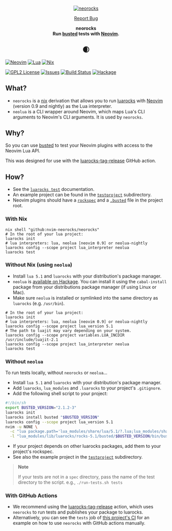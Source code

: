 <!-- markdownlint-disable -->
<br />
<div align="center">
  <a href="https://github.com/nvim-neorocks/neorocks">
    <img src="https://avatars.githubusercontent.com/u/124081866?s=400&u=0da379a468d46456477a1f68048b020cf7a99f34&v=4" alt="neorocks">
  </a>
  <p align="center">
    <a href="https://github.com/nvim-neorocks/neorocks/issues">Report Bug</a>
  </p>
  <p>
    <strong>
      neorocks
      <br />
      Run <a href="https://lunarmodules.github.io/busted/">busted</a> tests with <a href="https://neovim.io/">Neovim</a>.
    </strong>
  </p>
  <h2>🌒</h>
</div>
<!-- markdownlint-restore -->

[![Neovim][neovim-shield]][neovim-url]
[![Lua][lua-shield]][lua-url]
[![Nix][nix-shield]][nix-url]

[![GPL2 License][license-shield]][license-url]
[![Issues][issues-shield]][issues-url]
[![Build Status][ci-shield]][ci-url]
[![Hackage][hackage-shield]][hackage-url]

## What?

- `neorocks` is a [nix](https://nixos.org/) derivation
  that allows you to run [luarocks](https://luarocks.org/) with [Neovim](https://neovim.io/)
  (version 0.9 and nightly) as the Lua interpreter.
- `neolua` is a CLI wrapper around Neovim,
  which maps Lua's CLI arguments to Neovim's CLI arguments.
  It is used by `neorocks`.

## Why?

So you can use [busted](https://lunarmodules.github.io/busted/) to test your
Neovim plugins with access to the Neovim Lua API.

This was designed for use with the [luarocks-tag-release](https://github.com/nvim-neorocks/luarocks-tag-release)
GitHub action.

## How?

- See the [`luarocks test`](https://github.com/luarocks/luarocks/wiki/test) documentation.
- An example project can be found in the [`testproject`](./testproject) subdirectory.
- Neovim plugins should have a [`rockspec`](./testproject/testproject-scm-1.rockspec)
  and a [`.busted`](./testproject/.busted) file in the project root.

### With Nix

```console
nix shell "github:nvim-neorocks/neorocks"
# In the root of your lua project:
luarocks init
# lua interpreters: lua, neolua [neovim 0.9] or neolua-nightly
luarocks config --scope project lua_interpreter neolua
luarocks test
```

### Without Nix (using `neolua`)

- Install `lua 5.1` and `luarocks` with your distribution's package manager.
- `neolua` is [available on Hackage](https://hackage.haskell.org/package/neolua-1.0.0).
  You can install it using the `cabal-install` package from your
  distributions package manager (if using Linux or Mac).
- Make sure `neolua` is installed or symlinked into the same directory as `luarocks`
  (e.g. `/usr/bin`).

```console
# In the root of your lua project:
luarocks init
# lua interpreters: lua, neolua [neovim 0.9] or neolua-nightly
luarocks config --scope project lua_version 5.1
# The path to luajit may vary depending on your system.
luarocks config --scope project variables.LUA_INCDIR /usr/include/luajit-2.1
luarocks config --scope project lua_interpreter neolua
luarocks test
```

### Without `neolua`

To run tests locally, without `neorocks` or `neolua`...

- Install `lua 5.1` and `luarocks` with your distribution's package manager.
- Add `luarocks`, `lua_modules` and `.luarocks` to your project's `.gitignore`.
- Add the following shell script to your project:

<!-- markdownlint-disable -->
```sh
#!/bin/sh
export BUSTED_VERSION="2.1.2-3"
luarocks init
luarocks install busted "$BUSTED_VERSION"
luarocks config --scope project lua_version 5.1
nvim -u NONE \
  -c "lua package.path='lua_modules/share/lua/5.1/?.lua;lua_modules/share/lua/5.1/?/init.lua;'..package.path;package.cpath='lua_modules/lib/lua/5.1/?.so;'..package.cpath;local k,l,_=pcall(require,'luarocks.loader') _=k and l.add_context('busted','$BUSTED_VERSION')" \
  -l "lua_modules/lib/luarocks/rocks-5.1/busted/$BUSTED_VERSION/bin/busted" "$@"
```
<!-- markdownlint-restore -->

- If your project depends on other luarocks packages,
  add them to your project's rockspec.
- See also the example project in the [`testproject`](./testproject) subdirectory.

> **Note**
>
> If your tests are not in a `spec` directory,
> pass the name of the test directory to the script.
> e.g., `./run-tests.sh tests`

### With GitHub Actions

- We recommend using the [luarocks-tag-release](https://github.com/nvim-neorocks/luarocks-tag-release)
  action, which uses `neorocks` to run tests and publishes your package
  to luarocks.
- Alternatively, you can see the `tests` job of
  [this project's CI](./.github/workflows/nix-build.yml)
  for an example on how to use `neorocks` with GitHub actions manually.

<!-- MARKDOWN LNIKS & IMAGES -->
[neovim-shield]: https://img.shields.io/badge/NeoVim-%2357A143.svg?&style=for-the-badge&logo=neovim&logoColor=white
[neovim-url]: https://neovim.io/
[lua-shield]: https://img.shields.io/badge/lua-%232C2D72.svg?style=for-the-badge&logo=lua&logoColor=white
[lua-url]: https://www.lua.org/
[nix-shield]: https://img.shields.io/badge/nix-0175C2?style=for-the-badge&logo=NixOS&logoColor=white
[nix-url]: https://nixos.org/
[issues-shield]: https://img.shields.io/github/issues/nvim-neorocks/neorocks.svg?style=for-the-badge
[issues-url]: https://github.com/nvim-neorocks/neorocks/issues
[license-shield]: https://img.shields.io/github/license/nvim-neorocks/neorocks.svg?style=for-the-badge
[license-url]: https://github.com/nvim-neorocks/neorocks/blob/master/LICENSE
[ci-shield]: https://img.shields.io/github/actions/workflow/status/nvim-neorocks/neorocks/nix-build.yml?style=for-the-badge
[ci-url]: https://github.com/nvim-neorocks/neorocks/actions/workflows/nix-build.yml
[hackage-shield]: https://img.shields.io/hackage/v/neolua.svg?style=for-the-badge
[hackage-url]: https://hackage.haskell.org/package/neolua
